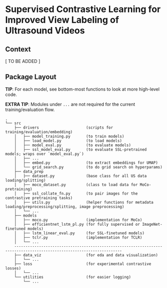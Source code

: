 # Supervised Contrastive Learning for Improved View Labeling of Ultrasound Videos

## Context

[ TO BE ADDED ] 

## Package Layout

**TIP**: For each model, see bottom-most functions to look at more high-level code.

**EXTRA TIP**: Modules under `...` are not required for the current training/evaluation flow.

```
.
└── src
    ├── drivers                     (scripts for training/evaluation/embedding)
    │   ├── model_training.py       (to train models)
    │   ├── load_model.py           (to load models)
    │   ├── model_eval.py           (to evaluate models)
    │   ├── ssl_model_eval.py       (to evaluate SSL-pretrained models; wraps over `model_eval.py`)
    │   ├── ...
    │   ├── embed.py                (to extract embeddings for UMAP)
    │   └── grid_search.py          (to do grid search on hyperparams)
    ├── data_prep
    │   ├── dataset.py              (base class for all US data loading/splitting)
    │   ├── moco_dataset.py         (class to load data for MoCo-pretraining)
    │   ├── ssl_collate_fn.py       (to pair images for the contrastive pretraining tasks)
    │   ├── utils.py                (helper functions for metadata loading/preprocessing/splitting, image preprocessing)
    │   └── ...
    ├── models
    │   ├── moco.py                 (implementation for MoCo)
    │   ├── efficientnet_lstm_pl.py (for fully supervised or ImageNet-finetuned models)
    │   ├── lstm_linear_eval.py     (for SSL-finetuned models)
    │   ├── tclr.py                 (implementation for TCLR)
    │   └── ...
    ----------------------------------------------------------------------------------------------------------------------
    ├── data_viz                    (for eda and data visualization)
    │   └── ...
    ├── loss                        (for experimental contrastive losses)
    │   └── ...
    └── utilities                   (for easier logging)
        └── ...
```
